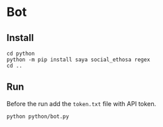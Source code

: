 # Bot

## Install
```
cd python
python -m pip install saya social_ethosa regex
cd ..
```

## Run
Before the run add the `token.txt` file with API token.

```
python python/bot.py
```
